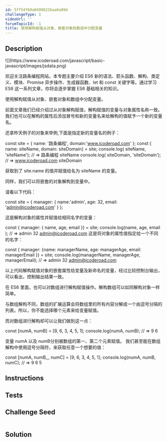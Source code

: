 ```yaml
---
id: 5ff54f60a0499822baa6a09d
challengeType: 1
videoUrl: ''
forumTopicId: -1
title: 使用解构赋值从对象、嵌套对象和数组中分配变量
---
```


## Description
<section id='description'>
![](https://www.icoderoad.com/javascript/basic-javascript/images/jsdata.png)

欢迎关注路条编程网站，本专题主要介绍 ES6 新的语法、箭头函数、解构、类定义、模块、Promise 异步操作、生成器函数、let 和 const 关键字等。通过学习  ES6 这一系列文章，你将会逐步掌握  ES6 基础相关的知识。
	
使用解构赋值从对象、嵌套对象和数组中分配变量。

前面文章我们已经介绍过从对象解构赋值，解构赋值的变量与对象属性名称一致。我们也可以在解构的属性后添加冒号和新的变量名来给解构的值赋予一个新的变量名。

还拿昨天例子的对象来举例,下面是指定新的变量名的例子：

const site = { name: '路条编程', domain:'www.icoderoad.com' };
const { name: siteName, domain: siteDomain} = site;
console.log( siteName, 'siteName'); // => 路条编程 siteName
console.log( siteDomain, 'siteDomain'); // => www.icoderoad.com siteDomain

获取到了 site.name 的值并赋值给名为 siteName 的变量。

同样，我们可以将嵌套的对象解构到变量中。

请看以下代码：

const site = {
  manager: { 
  	name:'admin',
    age: 32,
    email: 'admin@icoderoad.com'
  }
};

这是解构对象的属性并赋值给相同名字的变量：

const { manager: { name, age, email }} = site;
console.log(name, age, email ); // => admin 32 admin@icoderoad.com
这是将对象的属性值指定给一个不同的名字：

const { manager: {name: managerName, age: managerAge, email: managerEmail }} = site;
console.log(managerName, managerAge, managerEmail); // => admin 32 admin@icoderoad.com

以上代码解构赋值对象的嵌套属性给变量及新命名的变量，经过比较控制台输出，可以看出，控制输出结果一致。

在 ES6 里面，也可以对数组进行解构赋值操作。解构数组可以如同解构对象一样简单。

与数组解构不同，数组的扩展运算会将数组里的所有内容分解成一个由逗号分隔的列表。所以，你不能选择哪个元素来给变量赋值。

而对数组进行解构却可以让我们做到这一点：

const [numA, numB] = [9, 6, 3, 4, 5, 1];
console.log(numA, numB); // => 9 6

变量 numA 以及  numB分别被数组的第一、第二个元素赋值。 我们甚至能在数组解构中使用逗号分隔符，来获取任意一个想要的值：

const [numA, numB,,, numC] = [9, 6, 3, 4, 5, 1];
console.log(numA, numB, numC); // => 9 6 5

</section>

## Instructions
<section id='instructions'>

</section>

## Tests
<section id='tests'>

</section>

## Challenge Seed
<section id='challengeSeed'>

<div id='js-seed'>

```js

```

</div>



</section>

## Solution
<section id='solution'>


</section>
